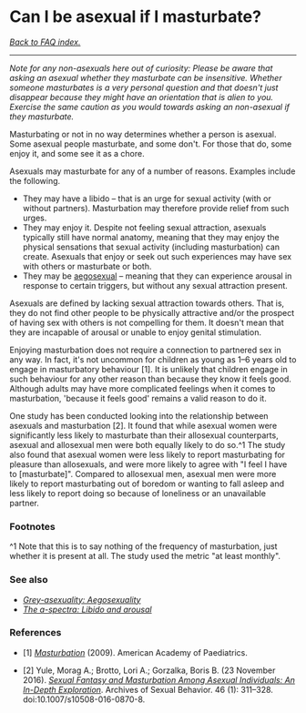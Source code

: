 # Can I be asexual if I masturbate?

[*Back to FAQ index.*](https://github.com/MissTeapot/LGBT-Wikis/blob/main/github_wiki/asexuality/faq.md)

---

*Note for any non-asexuals here out of curiosity: Please be aware that asking an asexual whether they masturbate can be insensitive. Whether someone masturbates is a very personal question and that doesn't just disappear because they might have an orientation that is alien to you. Exercise the same caution as you would towards asking an non-asexual if they masturbate.*

Masturbating or not in no way determines whether a person is asexual. Some asexual people masturbate, and some don't. For those that do, some enjoy it, and some see it as a chore.

Asexuals may masturbate for any of a number of reasons. Examples include the following.

* They may have a libido – that is an urge for sexual activity (with or without partners). Masturbation may therefore provide relief from such urges.
* They may enjoy it. Despite not feeling sexual attraction, asexuals typically still have normal anatomy, meaning that they may enjoy the physical sensations that sexual activity (including masturbation) can create. Asexuals that enjoy or seek out such experiences may have sex with others or masturbate or both.
* They may be [aegosexual](https://github.com/MissTeapot/LGBT-Wikis/blob/main/github_wiki/asexuality/grey-asexuality.md#wiki_aegosexuality) – meaning that they can experience arousal in response to certain triggers, but without any sexual attraction present.

Asexuals are defined by lacking sexual attraction towards others. That is, they do not find other people to be physically attractive and/or the prospect of having sex with others is not compelling for them. It doesn't mean that they are incapable of arousal or unable to enjoy genital stimulation.

Enjoying masturbation does not require a connection to partnered sex in any way. In fact, it's not uncommon for children as young as 1–6 years old to engage in masturbatory behaviour [1]. It is unlikely that children engage in such behaviour for any other reason than because they know it feels good. Although adults may have more complicated feelings when it comes to masturbation, 'because it feels good' remains a valid reason to do it.

One study has been conducted looking into the relationship between asexuals and masturbation [2]. It found that while asexual women were significantly less likely to masturbate than their allosexual counterparts, asexual and allosexual men were both equally likely to do so.^1 The study also found that asexual women were less likely to report masturbating for pleasure than allosexuals, and were more likely to agree with "I feel I have to [masturbate]". Compared to allosexual men, asexual men were more likely to report masturbating out of boredom or wanting to fall asleep and less likely to report doing so because of loneliness or an unavailable partner.

### Footnotes

^1 Note that this is to say nothing of the frequency of masturbation, just whether it is present at all. The study used the metric "at least monthly".

### See also

* [*Grey-asexuality: Aegosexuality*](https://github.com/MissTeapot/LGBT-Wikis/blob/main/github_wiki/asexuality/grey-asexuality.md#wiki_aegosexuality)
* [*The a-spectra: Libido and arousal*](https://github.com/MissTeapot/LGBT-Wikis/blob/main/github_wiki/asexuality/the_spectra.md#wiki_libido_and_arousal)

### References

* [1] [*Masturbation*](https://www.healthychildren.org/English/ages-stages/gradeschool/puberty/Pages/Masturbation.aspx) (2009). American Academy of Paediatrics.

* [2] Yule, Morag A.; Brotto, Lori A.; Gorzalka, Boris B. (23 November 2016). [*Sexual Fantasy and Masturbation Among Asexual Individuals: An In-Depth Exploration*](https://link.springer.com/article/10.1007/s10508-016-0870-8). Archives of Sexual Behavior. 46 (1): 311–328. doi:10.1007/s10508-016-0870-8.